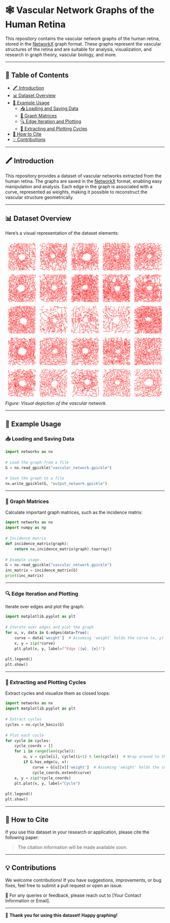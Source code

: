 
# 🕸️ Vascular Network Graphs of the Human Retina

This repository contains the vascular network graphs of the human retina, stored in the [NetworkX](https://networkx.org/) graph format. These graphs represent the vascular structures of the retina and are suitable for analysis, visualization, and research in graph theory, vascular biology, and more.

---

## 📖 Table of Contents
- [🖍 Introduction](#-introduction)
- [📊 Dataset Overview](#-dataset-overview)
- [📖 Example Usage](#-example-usage)
  - [📥 Loading and Saving Data](#-loading-and-saving-data)
  - [🔢 Graph Matrices](#-graph-matrices)
  - [🔍 Edge Iteration and Plotting](#-edge-iteration-and-plotting)
  - [🔁 Extracting and Plotting Cycles](#-extracting-and-plotting-cycles)
- [🔗 How to Cite](#-how-to-cite)
- [💡 Contributions](#-contributions)

---

## 🖍 Introduction
This repository provides a dataset of vascular networks extracted from the human retina. The graphs are saved in the [NetworkX](https://networkx.org/) format, enabling easy manipulation and analysis. Each edge in the graph is associated with a curve, represented as weights, making it possible to reconstruct the vascular structure geometrically.

---

## 📊 Dataset Overview
Here’s a visual representation of the dataset elements:

![Dataset Figure](https://github.com/alifele/Graph-Structure-of-Vascular-Networks-of-Retina/blob/2f6f0e53482d7428857be17bc566f8fddb5480c1/images/ROSE-O-Train.png)  
*Figure: Visual depiction of the vascular network.*

---

## 📖 Example Usage

### 📥 Loading and Saving Data
```python
import networkx as nx

# Load the graph from a file
G = nx.read_gpickle("vascular_network.gpickle")

# Save the graph to a file
nx.write_gpickle(G, "output_network.gpickle")
```

---

### 🔢 Graph Matrices
Calculate important graph matrices, such as the incidence matrix:
```python
import networkx as nx
import numpy as np

# Incidence matrix
def incidence_matrix(graph):
    return nx.incidence_matrix(graph).toarray()

# Example usage
G = nx.read_gpickle("vascular_network.gpickle")
inc_matrix = incidence_matrix(G)
print(inc_matrix)
```

---

### 🔍 Edge Iteration and Plotting
Iterate over edges and plot the graph:
```python
import matplotlib.pyplot as plt

# Iterate over edges and plot the graph
for u, v, data in G.edges(data=True):
    curve = data['weight']  # Assuming 'weight' holds the curve (x, y) coordinates
    x, y = zip(*curve)
    plt.plot(x, y, label=f"Edge ({u}, {v})")

plt.legend()
plt.show()
```

---

### 🔁 Extracting and Plotting Cycles
Extract cycles and visualize them as closed loops:
```python
import networkx as nx
import matplotlib.pyplot as plt

# Extract cycles
cycles = nx.cycle_basis(G)

# Plot each cycle
for cycle in cycles:
    cycle_coords = []
    for i in range(len(cycle)):
        u, v = cycle[i], cycle[(i+1) % len(cycle)]  # Wrap around to the start
        if G.has_edge(u, v):
            curve = G[u][v]['weight']  # Assuming 'weight' holds the curve
            cycle_coords.extend(curve)
    x, y = zip(*cycle_coords)
    plt.plot(x, y, label="Cycle")

plt.legend()
plt.show()
```

---

## 🔗 How to Cite
If you use this dataset in your research or application, please cite the following paper:

> The citation information will be made available soon.

---

## 💡 Contributions
We welcome contributions! If you have suggestions, improvements, or bug fixes, feel free to submit a pull request or open an issue.  

📩 For any queries or feedback, please reach out to [Your Contact Information or Email].

---

🎉 **Thank you for using this dataset! Happy graphing!**

